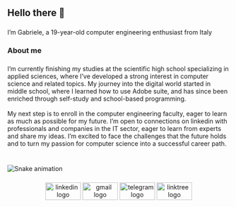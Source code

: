 <h2 align="left">Hello there 👋</h2>

###

<p align="left">I’m Gabriele, a 19-year-old computer engineering enthusiast from Italy</p>

###

<h3 align="left">About me</h3>

###

<p align="left">I’m currently finishing my studies at the scientific high school specializing in applied sciences, where I’ve developed a strong interest in computer science and related topics. My journey into the digital world started in middle school, where I learned how to use Adobe suite, and has since been enriched through self-study and school-based programming.<br><br>My next step is to enroll in the computer engineering faculty, eager to learn as much as possible for my future. I’m open to connections on linkedin with professionals and companies in the IT sector, eager to learn from experts and share my ideas. I’m excited to face the challenges that the future holds and to turn my passion for computer science into a successful career path.</p>

###

<br clear="both">

<img src="https://raw.githubusercontent.com/viganogabriele/viganogabriele/output/snake.svg" alt="Snake animation" />

###

<div align="center">
  <img src="https://raw.githubusercontent.com/maurodesouza/profile-readme-generator/master/src/assets/icons/social/linkedin/default.svg" width="80" height="40" alt="linkedin logo"  />
  <img src="https://raw.githubusercontent.com/maurodesouza/profile-readme-generator/master/src/assets/icons/social/gmail/default.svg" width="80" height="40" alt="gmail logo"  />
  <img src="https://raw.githubusercontent.com/maurodesouza/profile-readme-generator/master/src/assets/icons/social/telegram/default.svg" width="80" height="40" alt="telegram logo"  />
  <img src="https://raw.githubusercontent.com/maurodesouza/profile-readme-generator/master/src/assets/icons/social/linktree/default.svg" width="80" height="40" alt="linktree logo"  />
</div>

###

